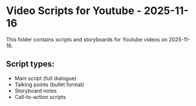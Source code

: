 # Video Scripts for Youtube - 2025-11-16

This folder contains scripts and storyboards for Youtube videos on 2025-11-16.

## Script types:
- Main script (full dialogue)
- Talking points (bullet format)
- Storyboard notes
- Call-to-action scripts
